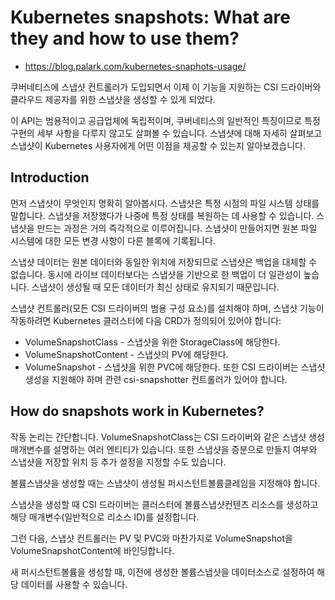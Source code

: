 # Kubernetes snapshots: What are they and how to use them?
- https://blog.palark.com/kubernetes-snaphots-usage/

쿠버네티스에 스냅샷 컨트롤러가 도입되면서 이제 이 기능을 지원하는 CSI 드라이버와 클라우드 제공자를 위한 스냅샷을 생성할 수 있게 되었다.

이 API는 범용적이고 공급업체에 독립적이며, 쿠버네티스의 일반적인 특징이므로 특정 구현의 세부 사항을 다루지 않고도 살펴볼 수 있습니다. 스냅샷에 대해 자세히 살펴보고 스냅샷이 Kubernetes 사용자에게 어떤 이점을 제공할 수 있는지 알아보겠습니다.

## Introduction
먼저 스냅샷이 무엇인지 명확히 알아봅시다. 스냅샷은 특정 시점의 파일 시스템 상태를 말합니다. 스냅샷을 저장했다가 나중에 특정 상태를 복원하는 데 사용할 수 있습니다. 스냅샷을 만드는 과정은 거의 즉각적으로 이루어집니다. 스냅샷이 만들어지면 원본 파일 시스템에 대한 모든 변경 사항이 다른 블록에 기록됩니다.

스냅샷 데이터는 원본 데이터와 동일한 위치에 저장되므로 스냅샷은 백업을 대체할 수 없습니다. 동시에 라이브 데이터보다는 스냅샷을 기반으로 한 백업이 더 일관성이 높습니다. 스냅샷이 생성될 때 모든 데이터가 최신 상태로 유지되기 때문입니다.

스냅샷 컨트롤러(모든 CSI 드라이버의 범용 구성 요소)를 설치해야 하며, 스냅샷 기능이 작동하려면 Kubernetes 클러스터에 다음 CRD가 정의되어 있어야 합니다:

- VolumeSnapshotClass - 스냅샷을 위한 StorageClass에 해당한다.
- VolumeSnapshotContent - 스냅샷의 PV에 해당한다.
- VolumeSnapshot - 스냅샷을 위한 PVC에 해당한다.
또한 CSI 드라이버는 스냅샷 생성을 지원해야 하며 관련 csi-snapshotter 컨트롤러가 있어야 합니다.

## How do snapshots work in Kubernetes?
작동 논리는 간단합니다. VolumeSnapshotClass는 CSI 드라이버와 같은 스냅샷 생성 매개변수를 설명하는 여러 엔티티가 있습니다. 또한 스냅샷을 증분으로 만들지 여부와 스냅샷을 저장할 위치 등 추가 설정을 지정할 수도 있습니다.

볼륨스냅샷을 생성할 때는 스냅샷이 생성될 퍼시스턴트볼륨클레임을 지정해야 합니다.

스냅샷을 생성할 때 CSI 드라이버는 클러스터에 볼륨스냅샷컨텐츠 리소스를 생성하고 해당 매개변수(일반적으로 리소스 ID)를 설정합니다.

그런 다음, 스냅샷 컨트롤러는 PV 및 PVC와 마찬가지로 VolumeSnapshot을 VolumeSnapshotContent에 바인딩합니다.

새 퍼시스턴트볼륨을 생성할 때, 이전에 생성한 볼륨스냅샷을 데이터소스로 설정하여 해당 데이터를 사용할 수 있습니다.

